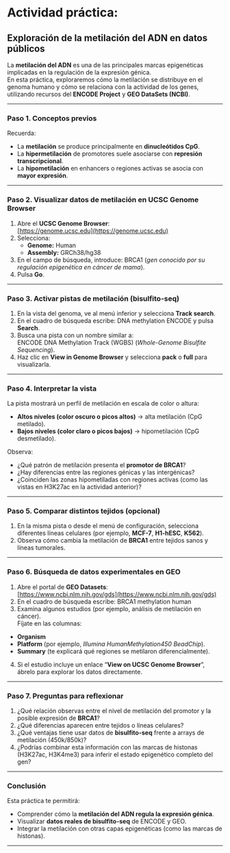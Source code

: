 # Actividad práctica: 
## Exploración de la metilación del ADN en datos públicos

La **metilación del ADN** es una de las principales marcas epigenéticas implicadas en la regulación de la expresión génica.  
En esta práctica, exploraremos cómo la metilación se distribuye en el genoma humano y cómo se relaciona con la actividad de los genes, utilizando recursos del **ENCODE Project** y **GEO DataSets (NCBI)**.

---

### Paso 1. Conceptos previos

Recuerda:
- La **metilación** se produce principalmente en **dinucleótidos CpG**.  
- La **hipermetilación** de promotores suele asociarse con **represión transcripcional**.  
- La **hipometilación** en enhancers o regiones activas se asocia con **mayor expresión**.

---

### Paso 2. Visualizar datos de metilación en UCSC Genome Browser

1. Abre el **UCSC Genome Browser**:  
   [https://genome.ucsc.edu](https://genome.ucsc.edu)
2. Selecciona:
   - **Genome:** Human  
   - **Assembly:** GRCh38/hg38  
3. En el campo de búsqueda, introduce: BRCA1
(*gen conocido por su regulación epigenética en cáncer de mama*).
4. Pulsa **Go**.

---

### Paso 3. Activar pistas de metilación (bisulfito-seq)

1. En la vista del genoma, ve al menú inferior y selecciona **Track search**.  
2. En el cuadro de búsqueda escribe: DNA methylation ENCODE
y pulsa **Search**.
3. Busca una pista con un nombre similar a:  
ENCODE DNA Methylation Track (WGBS)
(*Whole-Genome Bisulfite Sequencing*).  
4. Haz clic en **View in Genome Browser** y selecciona **pack** o **full** para visualizarla.

---

### Paso 4. Interpretar la vista

La pista mostrará un perfil de metilación en escala de color o altura:  
- **Altos niveles (color oscuro o picos altos)** → alta metilación (CpG metilado).  
- **Bajos niveles (color claro o picos bajos)** → hipometilación (CpG desmetilado).

Observa:
- ¿Qué patrón de metilación presenta el **promotor de BRCA1**?  
- ¿Hay diferencias entre las regiones génicas y las intergénicas?  
- ¿Coinciden las zonas hipometiladas con regiones activas (como las vistas en H3K27ac en la actividad anterior)?

---

### Paso 5. Comparar distintos tejidos (opcional)

1. En la misma pista o desde el menú de configuración, selecciona diferentes líneas celulares (por ejemplo, **MCF-7**, **H1-hESC**, **K562**).  
2. Observa cómo cambia la metilación de **BRCA1** entre tejidos sanos y líneas tumorales.

---

### Paso 6. Búsqueda de datos experimentales en GEO

1. Abre el portal de **GEO Datasets**:  
[https://www.ncbi.nlm.nih.gov/gds](https://www.ncbi.nlm.nih.gov/gds)
2. En el cuadro de búsqueda escribe: BRCA1 methylation human 
3. Examina algunos estudios (por ejemplo, análisis de metilación en cáncer).  
Fíjate en las columnas:
- **Organism**  
- **Platform** (por ejemplo, *Illumina HumanMethylation450 BeadChip*).  
- **Summary** (te explicará qué regiones se metilaron diferencialmente).  
4. Si el estudio incluye un enlace “**View on UCSC Genome Browser**”, ábrelo para explorar los datos directamente.

---

### Paso 7. Preguntas para reflexionar

1. ¿Qué relación observas entre el nivel de metilación del promotor y la posible expresión de **BRCA1**?  
2. ¿Qué diferencias aparecen entre tejidos o líneas celulares?  
3. ¿Qué ventajas tiene usar datos de **bisulfito-seq** frente a arrays de metilación (450k/850k)?  
4. ¿Podrías combinar esta información con las marcas de histonas (H3K27ac, H3K4me3) para inferir el estado epigenético completo del gen?

---

### Conclusión

Esta práctica te permitirá:
- Comprender cómo la **metilación del ADN regula la expresión génica**.  
- Visualizar **datos reales de bisulfito-seq** de ENCODE y GEO.  
- Integrar la metilación con otras capas epigenéticas (como las marcas de histonas).  

---